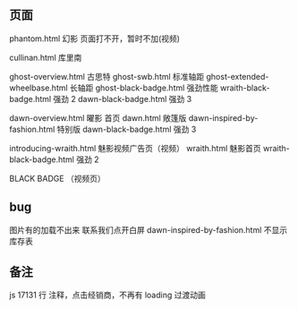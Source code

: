 ## 页面

phantom.html 幻影 页面打不开，暂时不加(视频)

cullinan.html 库里南

ghost-overview.html 古思特
ghost-swb.html 标准轴距
ghost-extended-wheelbase.html 长轴距
ghost-black-badge.html 强劲性能
wraith-black-badge.html 强劲 2
dawn-black-badge.html 强劲 3

dawn-overview.html 曜影 首页
dawn.html 敞篷版
dawn-inspired-by-fashion.html 特别版
dawn-black-badge.html 强劲 3

introducing-wraith.html 魅影视频广告页（视频）
wraith.html 魅影首页
wraith-black-badge.html 强劲 2

BLACK BADGE （视频页）

## bug

图片有的加载不出来
联系我们点开白屏
dawn-inspired-by-fashion.html 不显示库存表

## 备注

js 17131 行 注释，点击经销商，不再有 loading 过渡动画

